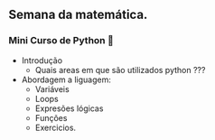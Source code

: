 ## Semana da matemática.

### Mini Curso de Python 🐍

* Introdução 
    * Quais areas em que são utilizados python ???
* Abordagem a liguagem:
    * Variáveis 
    * Loops
    * Expresões lógicas
    * Funções 
    * Exercicios.